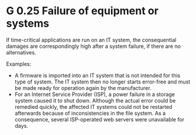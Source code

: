 G 0.25 Failure of equipment or systems
========================================

If time-critical applications are run on an IT system, the consequential damages are correspondingly high after a system failure, if there are no alternatives.

Examples:

* A firmware is imported into an IT system that is not intended for this type of system. The IT system then no longer starts error-free and must be made ready for operation again by the manufacturer.
* For an Internet Service Provider (ISP), a power failure in a storage system caused it to shut down. Although the actual error could be remedied quickly, the affected IT systems could not be restarted afterwards because of inconsistencies in the file system. As a consequence, several ISP-operated web servers were unavailable for days.
